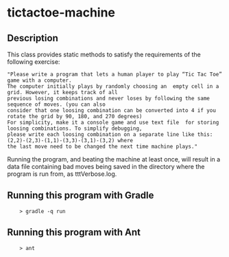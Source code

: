 # tictactoe-machine

## Description

This class provides static methods to satisfy the requirements of the following exercise:
~~~
"Please write a program that lets a human player to play “Tic Tac Toe” game with a computer.
The computer initially plays by randomly choosing an  empty cell in a grid. However, it keeps track of all
previous losing combinations and never loses by following the same sequence of moves. (you can also
consider that one loosing combination can be converted into 4 if you rotate the grid by 90, 180, and 270 degrees)
For simplicity, make it a console game and use text file  for storing loosing combinations. To simplify debugging,
please write each loosing combination on a separate line like this: (2,2)-(2,3)-(1,1)-(3,3)-(3,1)-(3,2) where
the last move need to be changed the next time machine plays."
~~~

Running the program, and beating the machine at least once, will result in a data file containing bad moves being saved in the directory where the program is run from, as tttVerbose.log.


## Running this program with Gradle

```
    > gradle -q run
```

## Running this program with Ant

```
    > ant
```
